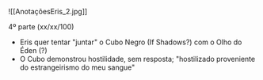 ![[AnotaçõesEris_2.jpg]]

4º parte (xx/xx/100)
- Eris quer tentar "juntar" o Cubo Negro (If Shadows?) com o Olho do Éden (?)
- O Cubo demonstrou hostilidade, sem resposta; "hostilizado proveniente do estrangeirismo do meu sangue"
